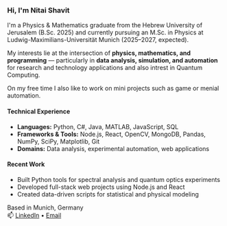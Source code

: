 ### Hi, I'm Nitai Shavit
I'm a Physics & Mathematics graduate from the Hebrew University of Jerusalem (B.Sc. 2025) and currently pursuing an M.Sc. in Physics at Ludwig-Maximilians-Universität Munich (2025–2027, expected).

My interests lie at the intersection of **physics, mathematics, and programming** — particularly in **data analysis, simulation, and automation** for research and technology applications and also intrest in Quantum Computing.

On my free time I also like to work on mini projects such as game or menial automation.

#### Technical Experience
- **Languages:** Python, C#, Java, MATLAB, JavaScript, SQL  
- **Frameworks & Tools:** Node.js, React, OpenCV, MongoDB, Pandas, NumPy, SciPy, Matplotlib, Git  
- **Domains:** Data analysis, experimental automation, web applications

#### Recent Work
- Built Python tools for spectral analysis and quantum optics experiments  
- Developed full-stack web projects using Node.js and React  
- Created data-driven scripts for statistical and physical modeling

Based in Munich, Germany  
📫 [LinkedIn](https://www.linkedin.com/in/nitaishavit) • [Email](mailto:nitaishavit2@gmail.com)
